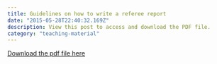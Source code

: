 ```yaml
---
title: Guidelines on how to write a referee report
date: "2015-05-28T22:40:32.169Z"
description: View this post to access and download the PDF file.
category: "teaching-material"
---
```


[Download the pdf file here](/posts/teaching-material/guidelines-on-how-to-write-a-referee-report/refguidelines_tepe.pdf)
